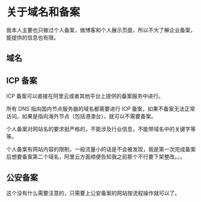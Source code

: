# 关于域名和备案

我本人主要也只做过个人备案，做博客和个人展示页面，所以不大了解企业备案，能提供的信息也有限。

## 域名

## ICP 备案

ICP 备案可以直接在阿里云或者其他平台上提供的备案服务中进行。

所有 DNS 指向国内节点服务器的域名都需要进行 ICP 备案，如果不备案无法正常访问。如果是指向海外节点（包括港澳台），就可以不需要备案。

个人备案对网站名的要求挺严格的，不能涉及行业信息，不能带域名中的关键字等等。

个人备案有网站内容的限制，一般流量小的话是不会被发现，我是第一次完成备案后想要备案第二个域名，阿里云方面顺便告知我之前那个不行要下架整改。。。

## 公安备案

这个没有什么需要注意的，只需要上公安备案的网站按流程操作就可以了。
